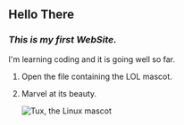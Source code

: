 ## Hello There
### _This is my first WebSite._
I'm learning coding and it is going well so far.


1.  Open the file containing the LOL mascot.
2.  Marvel at its beauty.

    ![Tux, the Linux mascot](https://d33wubrfki0l68.cloudfront.net/e7ed9fe4bafe46e275c807d63591f85f9ab246ba/e2d28/assets/images/tux.png)



